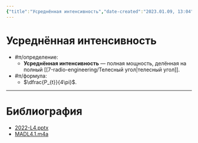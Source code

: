 ```yaml
---
{"title":"Усреднённая интенсивность","date-created":"2023.01.09, 13:04","date-modified":"2023.01.09, 13:07","aliases":[],"tags":[],"dg-publish":true,"permalink":"/7-radio-engineering/usrednyonnaya-intensivnost/","dgPassFrontmatter":true}
---
```



# Усреднённая интенсивность

- #π/определение:
	- **Усреднённая интенсивность** — полная мощность, делённая на полный [[7-radio-engineering/Телесный угол\|телесный угол]].
- #π/формула:
	- $\dfrac{P_{t}}{4\pi}$.

---

# Библиография

- [2022-L4.pptx](file:///C:%5CUsers%5CMojo%5CiCloudDrive%5C_university%5CIllarionov%5Clecture-presentations%5C2022-L4.pptx)
- [MADL4.1.m4a](file:///C:%5CUsers%5CMojo%5CiCloudDrive%5C_university%5CIllarionov%5Clecture-recording%5CMADL4.1.m4a)
